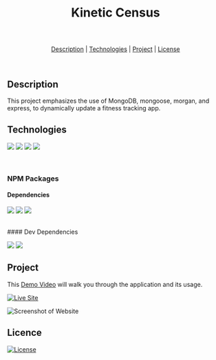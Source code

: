 # <p align="center">Kinetic Census</p>
<br>
<p align="center">
<a href="#description">Description</a> |
<a href="#technologies-used">Technologies</a> |
<a href="#project">Project</a> |
<a href="#license">License</a>
</p>
<br>

## Description
This project emphasizes the use of MongoDB, mongoose, morgan, and express, to dynamically update a fitness tracking app.
<br>

## **Technologies**
<p>
    <img src="https://img.shields.io/badge/HTML-yellow" />
    <img src="https://img.shields.io/badge/CSS-blue" />
    <img src="https://img.shields.io/badge/Javascript-orange" />
    <img src="https://img.shields.io/badge/NodeJS-red" />
</p>
<br>

### NPM Packages
#### Dependencies
<p>
    <img src="https://img.shields.io/badge/dotenv-orange" />
    <img src="https://img.shields.io/badge/express-yellow" />
    <img src="https://img.shields.io/badge/Express Session-pink"/>
</p>
<br
>
#### Dev Dependencies
<p>
    <img src="https://img.shields.io/badge/Nodemon-red" />
    <img src="https://img.shields.io/badge/Morgan-purple"  />
</p>

## **Project** 
This [Demo Video]() will walk you through the application and its usage.

<p>
    <a href="https://get-flexed.herokuapp.com/"><img src="https://img.shields.io/badge/-👉 See Live Site-success?style=for-the-badge"  alt="Live Site" /></a>
</p>

![Screenshot of Website]()
## Licence
[![License](https://img.shields.io/badge/License-MIT-yellow.svg)](https://opensource.org/licenses/MIT)
<br>
